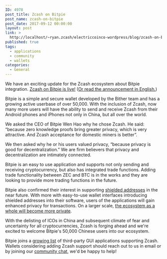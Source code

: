 ```yaml
---
ID: 4978
post_title: Zcash on Bitpie
post_name: zcash-on-bitpie
post_date: 2017-09-12 00:00:00
layout: post
link: >
  http://localhost/~ryan.zcash/electriccoinco-wordpress/blog/zcash-on-bitpie/
published: true
tags:
  - applications
  - community
  - wallets
categories:
  - General
---
```

<p>We have an exciting update for the Zcash ecosystem about Bitpie integration. <a class="reference external" href="http://bitpie.com/2017-09-12/Zcash-on-Bitpie">Zcash on Bitpie is live!</a> (<a class="reference external" href="http://bitpie.com/2017-09-12/Zcash-on-Bitpie-en">Or read the announcement in English.</a>)</p>
<p>Bitpie is a simple and secure wallet developed by the Bither team and has a growing active userbase of over 50,000. With the inclusion of Zcash, now many more users will have the ability to send and receive Zcash from their Android phones and iPhones not only in China, but all over the world.</p>
<p>We asked the CEO of Bitpie Wen Hao why he chose Zcash. He said: “because zero knowledge proofs bring greater privacy, which is very attractive. And Zcash acceptance for domestic miners is better”.</p>
<p>We then asked why he or his users valued privacy, “because privacy is good for decentralization.”  We are firm believers that privacy and decentralization are intimately connected.</p>
<p>Bitpie is an easy to use application and supports not only sending and receiving cryptocurrency, but also has integrated trade functions. Adding trade functionality between ZEC and BTC is in the works and they are looking to provide more trading functions in the future.</p>
<p>Bitpie also confirmed their interest in supporting <a class="reference external" href="/blog/anatomy-of-zcash/">shielded addresses</a> in the near future. With more with easy-to-use wallet interfaces introducing shielded addresses into their software, users of the applications will gain enhanced privacy for transactions. On a larger scale, <a class="reference external" href="/blog/shielded-ecosystem/">the ecosystem as a whole will become more private</a>.</p>
<p>With the delisting of ICOs in China and subsequent climate of fear and uncertainty for all cryptocurrencies, Zcash is forging ahead and we're excited to welcome Bitpie's 50,000 Chinese users into our ecosystem.</p>
<p>Bitpie joins a <a class="reference external" href="https://zcashblog.wordpress.com/zcash-gui-wallets/">growing list</a> of third-party GUI applications supporting Zcash. Wallets considering adding Zcash support should reach out to us in email or by joining our <a class="reference external" href="https://chat.zcashcommunity.com/">community chat</a>, we'd be happy to help!</p>
